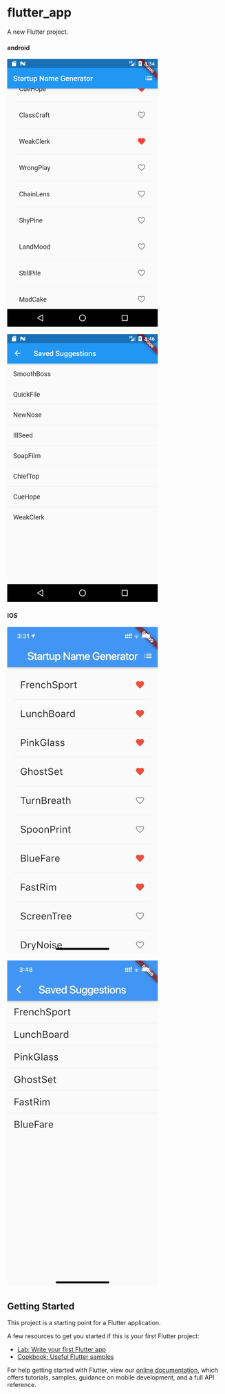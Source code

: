 

# flutter_app

A new Flutter project.

#### android

![android截图](./screenshots/Screenshot_1567150496.png)

![android截图](./screenshots/Screenshot_1567151195.png)

#### IOS

![ios截图](./screenshots/image-20190830153421272.png)

![ios截图](./screenshots/image-20190830155934248.png)

## Getting Started

This project is a starting point for a Flutter application.

A few resources to get you started if this is your first Flutter project:

- [Lab: Write your first Flutter app](https://flutter.dev/docs/get-started/codelab)
- [Cookbook: Useful Flutter samples](https://flutter.dev/docs/cookbook)

For help getting started with Flutter, view our
[online documentation](https://flutter.dev/docs), which offers tutorials,
samples, guidance on mobile development, and a full API reference.
